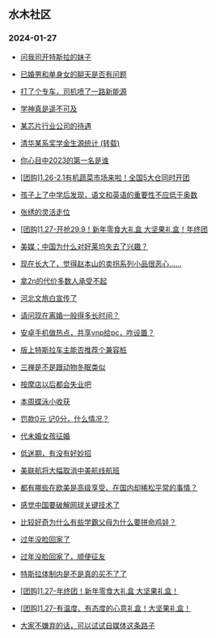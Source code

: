 ## 水木社区 
### 2024-01-27

+ [问我司开特斯拉的妹子](https://www.mysmth.net/nForum/article/GreenAuto/1461790)

+ [已婚男和单身女的聊天是否有问题](https://www.mysmth.net/nForum/article/FamilyLife/1766602178)

+ [打了个专车，司机喷了一路新能源](https://www.mysmth.net/nForum/article/AutoWorld/1944770738)

+ [学神真是遥不可及](https://www.mysmth.net/nForum/article/PreUnivEdu/144050)

+ [某芯片行业公司的待遇](https://www.mysmth.net/nForum/article/METech/469242)

+ [清华某系奖学金生源统计 (转载)](https://www.mysmth.net/nForum/article/WorkLife/3497974)

+ [你心目中2023的第一名是谁](https://www.mysmth.net/nForum/article/Movie/3557417)

+ [[团购]1.26-2.1有机蔬菜市场来啦！全国5大仓同时开团](https://www.mysmth.net/nForum/article/ADAgent_TG/1316719)

+ [孩子上了中学后发现，语文和英语的重要性不应低于奥数](https://www.mysmth.net/nForum/article/ChildEducation/2342579)

+ [张绣的灵活走位](https://www.mysmth.net/nForum/article/Sanguo/508688)

+ [[团购]1.27-开抢29.9！新年零食大礼盒 大坚果礼盒！年终团](https://www.mysmth.net/nForum/article/ADAgent_TG/1316797)

+ [美媒：中国为什么对好莱坞失去了兴趣？](https://www.mysmth.net/nForum/article/Movie/3557434)

+ [现在长大了，觉得赵本山的卖拐系列小品很恶心……](https://www.mysmth.net/nForum/article/FamilyLife/1766603646)

+ [拿2n的代价多数人承受不起](https://www.mysmth.net/nForum/article/WorkLife/3495355)

+ [河北文旅白宣传了](https://www.mysmth.net/nForum/article/Travel/975476)

+ [请问现在离婚一般得多长时间？](https://www.mysmth.net/nForum/article/Divorce/2063108)

+ [安卓手机做热点，共享vnp给pc，咋设置？](https://www.mysmth.net/nForum/article/Mobile/1938031)

+ [版上特斯拉车主能否推荐个兼容桩](https://www.mysmth.net/nForum/article/GreenAuto/1463534)

+ [三禅是不是跟动物冬眠类似](https://www.mysmth.net/nForum/article/Wisdom/446208)

+ [按摩店以后都会失业吧](https://www.mysmth.net/nForum/article/FamilyLife/1766601831)

+ [本周蝶泳小收获](https://www.mysmth.net/nForum/article/Swimming/943130)

+ [罚款0元 记0分，什么情况？](https://www.mysmth.net/nForum/article/AutoWorld/1944771441)

+ [代未婚女孩征婚](https://www.mysmth.net/nForum/article/PieLove/2873801)

+ [低迷期，有没有好妙招](https://www.mysmth.net/nForum/article/FamilyLife/1766603277)

+ [美联航将大幅取消中美航线航班](https://www.mysmth.net/nForum/article/Flyers/231852)

+ [都有哪些在欧美是高级享受、在国内却稀松平常的事情？](https://www.mysmth.net/nForum/article/Oversea/4213079)

+ [感觉中国要破解网球关键技术了](https://www.mysmth.net/nForum/article/Tennis/1173977)

+ [比较好奇为什么有些学霸父母为什么要拼命鸡娃？](https://www.mysmth.net/nForum/article/PreUnivEdu/144364)

+ [过年没脸回家了](https://www.mysmth.net/nForum/article/Age/20336195)

+ [过年没脸回家了，顺便征友](https://www.mysmth.net/nForum/article/Age/20336195)

+ [特斯拉体制内是不是真的买不了了](https://www.mysmth.net/nForum/article/GreenAuto/1463707)

+ [[团购]1.27-年终团！新年零食大礼盒 大坚果礼盒！](https://www.mysmth.net/nForum/article/ADAgent_TG/1316797)

+ [[团购]1.27-有温度、有态度的心意礼盒！大坚果礼盒！](https://www.mysmth.net/nForum/article/ADAgent_TG/1316797)

+ [大家不嫌弃的话，可以试试自媒体这条路子](https://www.mysmth.net/nForum/article/WorkLife/3498626)

